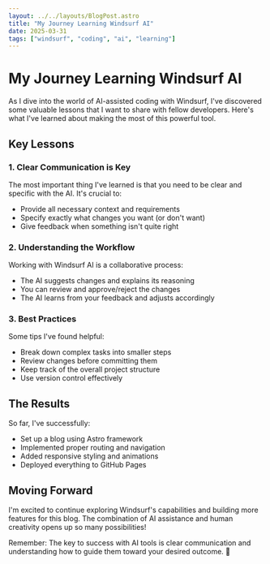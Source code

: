 ```yaml
---
layout: ../../layouts/BlogPost.astro
title: "My Journey Learning Windsurf AI"
date: 2025-03-31
tags: ["windsurf", "coding", "ai", "learning"]
---
```


# My Journey Learning Windsurf AI

As I dive into the world of AI-assisted coding with Windsurf, I've discovered some valuable lessons that I want to share with fellow developers. Here's what I've learned about making the most of this powerful tool.

## Key Lessons

### 1. Clear Communication is Key
The most important thing I've learned is that you need to be clear and specific with the AI. It's crucial to:
- Provide all necessary context and requirements
- Specify exactly what changes you want (or don't want)
- Give feedback when something isn't quite right

### 2. Understanding the Workflow
Working with Windsurf AI is a collaborative process:
- The AI suggests changes and explains its reasoning
- You can review and approve/reject the changes
- The AI learns from your feedback and adjusts accordingly

### 3. Best Practices
Some tips I've found helpful:
- Break down complex tasks into smaller steps
- Review changes before committing them
- Keep track of the overall project structure
- Use version control effectively

## The Results

So far, I've successfully:
- Set up a blog using Astro framework
- Implemented proper routing and navigation
- Added responsive styling and animations
- Deployed everything to GitHub Pages

## Moving Forward

I'm excited to continue exploring Windsurf's capabilities and building more features for this blog. The combination of AI assistance and human creativity opens up so many possibilities!

Remember: The key to success with AI tools is clear communication and understanding how to guide them toward your desired outcome. 🚀